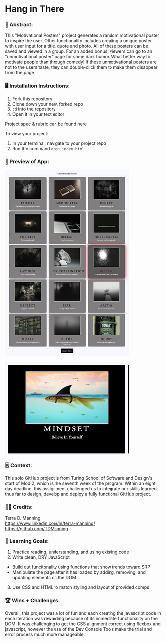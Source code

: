 # Hang in There  

### 🎨 Abstract:
[//]: <> 
This "Motivational Posters" project generates a random motivational poster to inspire the user. Other functionality includes creating a unique poster with user input for a title, quote and photo. All of these posters can be saved and viewed in a group. For an added bonus, viewers can go to an "unmotivational poster" page for some dark humor. What better way to motivate people than through comedy! If these unmotivational posters are not to the users taste, they can double-click them to make them disappear from the page.

### 🖥️ Installation Instructions:
[//]: <> 
1. Fork this repository
2. Clone down your new, forked repo
3. `cd` into the repository
4. Open it in your text editor

Project spec & rubric can be found [here](https://frontend.turing.edu/projects/module-1/hang-in-there-v2.html)

To view your project:

1. In your terminal, navigate to your project repo
2. Run the command `open index.html` 

### 🔎 Preview of App:
[//]: <> 
<div>
  <img src="UnmotivationalScreenshot.png" alt="Unmotivational Posters" width="400" height="600" style="display: block;"></br>

  <img src="mindset.png" alt="Mindset: fish with shark fin" width="400" height="300" style="display: block;"> 
</div>

### 🗒️ Context:
[//]: <> 
This solo GitHub project is from Turing School of Software and Design's start of Mod 2, which is the seventh week of the program. Within an eight day deadline, this assignment challenged us to integrate our skills learned thus far to design, develop and deploy a fully functional GitHub project.

### 👏🏽 Credits:
[//]: <> 
Terra D. Manning</br>
https://www.linkedin.com/in/terra-manning/</br>
https://github.com/TDManning</br>

### 🌱 Learning Goals:
[//]: <> 
1. Practice reading, understanding, and using existing code
2. Write clean, DRY JavaScript
  * Build out funcitonality using functions that show trends toward SRP
  * Manipulate the page after it has loaded by adding, removing, and updating elements on the DOM
3. Use CSS and HTML to match styling and layout of provided comps

### 🏆 Wins + Challenges:
[//]: <> 
Overall, this project was a lot of fun and each creating the javascript code in each iteration was rewarding because of its immediate functionality on the DOM. It was challenging to get the CSS alignment correct using flexbox and javascript, however the use of the Dev Console Tools make the trial and error process much more manageable.
